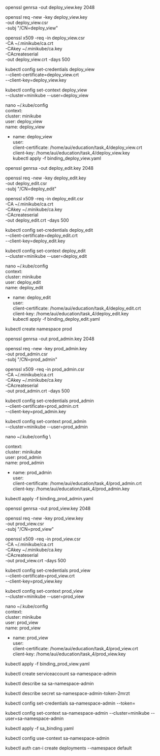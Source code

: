 openssl genrsa -out deploy_view.key 2048

openssl req -new -key deploy_view.key \
  -out deploy_view.csr \
  -subj "/CN=deploy_view"
  
openssl x509 -req -in deploy_view.csr \
-CA ~/.minikube/ca.crt \
-CAkey ~/.minikube/ca.key \
-CAcreateserial \
-out deploy_view.crt -days 500

kubectl config set-credentials deploy_view \
--client-certificate=deploy_view.crt \
--client-key=deploy_view.key
  
  
kubectl config set-context deploy_view \
--cluster=minikube --user=deploy_view


nano ~/.kube/config \
 context: \
    cluster: minikube \
    user: deploy_view \
  name: deploy_view 

- name: deploy_view \
  user: \
    client-certificate: /home/aui/education/task_4/deploy_view.crt \
    client-key: /home/aui/education/task_4/deploy_view.key \
kubectl apply -f binding_deploy_view.yaml 
    
    
    
    
    
openssl genrsa -out deploy_edit.key 2048

openssl req -new -key deploy_edit.key \
  -out deploy_edit.csr \
  -subj "/CN=deploy_edit"
  
openssl x509 -req -in deploy_edit.csr \
-CA ~/.minikube/ca.crt \
-CAkey ~/.minikube/ca.key \
-CAcreateserial \
-out deploy_edit.crt -days 500

kubectl config set-credentials deploy_edit \
--client-certificate=deploy_edit.crt \
--client-key=deploy_edit.key
  
  
kubectl config set-context deploy_edit \
--cluster=minikube --user=deploy_edit 



nano ~/.kube/config \
 context: \
    cluster: minikube \
    user: deploy_edit \
  name: deploy_edit 

- name: deploy_edit \
  user: \
    client-certificate: /home/aui/education/task_4/deploy_edit.crt \
    client-key: /home/aui/education/task_4/deploy_edit.key \
kubectl apply -f binding_deploy_edit.yaml  
    
    
    
kubectl create namespace prod 


openssl genrsa -out prod_admin.key 2048

openssl req -new -key prod_admin.key \
  -out prod_admin.csr \
  -subj "/CN=prod_admin"
  
openssl x509 -req -in prod_admin.csr \
-CA ~/.minikube/ca.crt \
-CAkey ~/.minikube/ca.key \
-CAcreateserial \
-out prod_admin.crt -days 500

kubectl config set-credentials prod_admin \
--client-certificate=prod_admin.crt \
--client-key=prod_admin.key
  
  
kubectl config set-context prod_admin \
--cluster=minikube --user=prod_admin


nano ~/.kube/config \

 context: \
    cluster: minikube \
    user: prod_admin \
  name: prod_admin 

- name: prod_admin \
  user: \
    client-certificate: /home/aui/education/task_4/prod_admin.crt \
    client-key: /home/aui/education/task_4/prod_admin.key 
    
    
 kubectl apply -f binding_prod_admin.yaml
    
    
    
openssl genrsa -out prod_view.key 2048

openssl req -new -key prod_view.key \
  -out prod_view.csr \
  -subj "/CN=prod_view"
  
openssl x509 -req -in prod_view.csr \
-CA ~/.minikube/ca.crt \
-CAkey ~/.minikube/ca.key \
-CAcreateserial \
-out prod_view.crt -days 500

kubectl config set-credentials prod_view \
--client-certificate=prod_view.crt \
--client-key=prod_view.key
  
  
kubectl config set-context prod_view \
--cluster=minikube --user=prod_view


nano ~/.kube/config \
 context: \
    cluster: minikube \
    user: prod_view \
  name: prod_view 
  
  
- name: prod_view \
  user: \
    client-certificate: /home/aui/education/task_4/prod_view.crt \
    client-key: /home/aui/education/task_4/prod_view.key 
   
 kubectl apply -f binding_prod_view.yaml




kubectl create serviceaccount sa-namespace-admin

kubectl describe sa sa-namespace-admin

kubectl describe secret sa-namespace-admin-token-2mrzt

kubectl config set-credentials sa-namespace-admin --token=<mytoken>
  
kubectl config set-context sa-namespace-admin --cluster=minikube --user=sa-namespace-admin
  
kubectl apply -f sa_binding.yaml
  
kubectl config use-context sa-namespace-admin
  
kubectl auth can-i create deployments --namespace default
    
    
    
    
    
    
 
    
    
    
 
  
